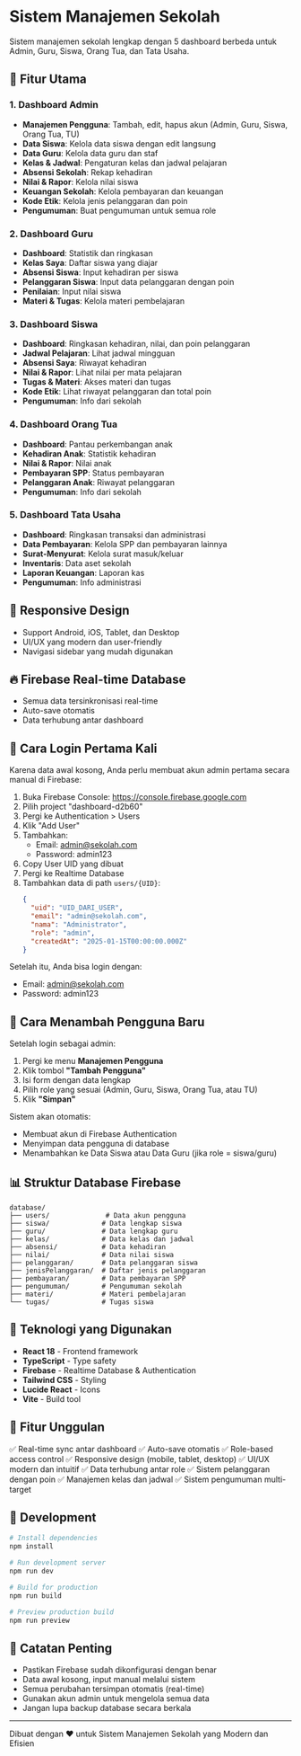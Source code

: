 # Sistem Manajemen Sekolah

Sistem manajemen sekolah lengkap dengan 5 dashboard berbeda untuk Admin, Guru, Siswa, Orang Tua, dan Tata Usaha.

## 🚀 Fitur Utama

### 1. Dashboard Admin
- **Manajemen Pengguna**: Tambah, edit, hapus akun (Admin, Guru, Siswa, Orang Tua, TU)
- **Data Siswa**: Kelola data siswa dengan edit langsung
- **Data Guru**: Kelola data guru dan staf
- **Kelas & Jadwal**: Pengaturan kelas dan jadwal pelajaran
- **Absensi Sekolah**: Rekap kehadiran
- **Nilai & Rapor**: Kelola nilai siswa
- **Keuangan Sekolah**: Kelola pembayaran dan keuangan
- **Kode Etik**: Kelola jenis pelanggaran dan poin
- **Pengumuman**: Buat pengumuman untuk semua role

### 2. Dashboard Guru
- **Dashboard**: Statistik dan ringkasan
- **Kelas Saya**: Daftar siswa yang diajar
- **Absensi Siswa**: Input kehadiran per siswa
- **Pelanggaran Siswa**: Input data pelanggaran dengan poin
- **Penilaian**: Input nilai siswa
- **Materi & Tugas**: Kelola materi pembelajaran

### 3. Dashboard Siswa
- **Dashboard**: Ringkasan kehadiran, nilai, dan poin pelanggaran
- **Jadwal Pelajaran**: Lihat jadwal mingguan
- **Absensi Saya**: Riwayat kehadiran
- **Nilai & Rapor**: Lihat nilai per mata pelajaran
- **Tugas & Materi**: Akses materi dan tugas
- **Kode Etik**: Lihat riwayat pelanggaran dan total poin
- **Pengumuman**: Info dari sekolah

### 4. Dashboard Orang Tua
- **Dashboard**: Pantau perkembangan anak
- **Kehadiran Anak**: Statistik kehadiran
- **Nilai & Rapor**: Nilai anak
- **Pembayaran SPP**: Status pembayaran
- **Pelanggaran Anak**: Riwayat pelanggaran
- **Pengumuman**: Info dari sekolah

### 5. Dashboard Tata Usaha
- **Dashboard**: Ringkasan transaksi dan administrasi
- **Data Pembayaran**: Kelola SPP dan pembayaran lainnya
- **Surat-Menyurat**: Kelola surat masuk/keluar
- **Inventaris**: Data aset sekolah
- **Laporan Keuangan**: Laporan kas
- **Pengumuman**: Info administrasi

## 📱 Responsive Design
- Support Android, iOS, Tablet, dan Desktop
- UI/UX yang modern dan user-friendly
- Navigasi sidebar yang mudah digunakan

## 🔥 Firebase Real-time Database
- Semua data tersinkronisasi real-time
- Auto-save otomatis
- Data terhubung antar dashboard

## 🔐 Cara Login Pertama Kali

Karena data awal kosong, Anda perlu membuat akun admin pertama secara manual di Firebase:

1. Buka Firebase Console: https://console.firebase.google.com
2. Pilih project "dashboard-d2b60"
3. Pergi ke Authentication > Users
4. Klik "Add User"
5. Tambahkan:
   - Email: admin@sekolah.com
   - Password: admin123
6. Copy User UID yang dibuat
7. Pergi ke Realtime Database
8. Tambahkan data di path `users/{UID}`:
   ```json
   {
     "uid": "UID_DARI_USER",
     "email": "admin@sekolah.com",
     "nama": "Administrator",
     "role": "admin",
     "createdAt": "2025-01-15T00:00:00.000Z"
   }
   ```

Setelah itu, Anda bisa login dengan:
- Email: admin@sekolah.com
- Password: admin123

## 👥 Cara Menambah Pengguna Baru

Setelah login sebagai admin:

1. Pergi ke menu **Manajemen Pengguna**
2. Klik tombol **"Tambah Pengguna"**
3. Isi form dengan data lengkap
4. Pilih role yang sesuai (Admin, Guru, Siswa, Orang Tua, atau TU)
5. Klik **"Simpan"**

Sistem akan otomatis:
- Membuat akun di Firebase Authentication
- Menyimpan data pengguna di database
- Menambahkan ke Data Siswa atau Data Guru (jika role = siswa/guru)

## 📊 Struktur Database Firebase

```
database/
├── users/              # Data akun pengguna
├── siswa/             # Data lengkap siswa
├── guru/              # Data lengkap guru
├── kelas/             # Data kelas dan jadwal
├── absensi/           # Data kehadiran
├── nilai/             # Data nilai siswa
├── pelanggaran/       # Data pelanggaran siswa
├── jenisPelanggaran/  # Daftar jenis pelanggaran
├── pembayaran/        # Data pembayaran SPP
├── pengumuman/        # Pengumuman sekolah
├── materi/            # Materi pembelajaran
└── tugas/             # Tugas siswa
```

## 🎨 Teknologi yang Digunakan

- **React 18** - Frontend framework
- **TypeScript** - Type safety
- **Firebase** - Realtime Database & Authentication
- **Tailwind CSS** - Styling
- **Lucide React** - Icons
- **Vite** - Build tool

## 🌟 Fitur Unggulan

✅ Real-time sync antar dashboard
✅ Auto-save otomatis
✅ Role-based access control
✅ Responsive design (mobile, tablet, desktop)
✅ UI/UX modern dan intuitif
✅ Data terhubung antar role
✅ Sistem pelanggaran dengan poin
✅ Manajemen kelas dan jadwal
✅ Sistem pengumuman multi-target

## 🔧 Development

```bash
# Install dependencies
npm install

# Run development server
npm run dev

# Build for production
npm run build

# Preview production build
npm run preview
```

## 📝 Catatan Penting

- Pastikan Firebase sudah dikonfigurasi dengan benar
- Data awal kosong, input manual melalui sistem
- Semua perubahan tersimpan otomatis (real-time)
- Gunakan akun admin untuk mengelola semua data
- Jangan lupa backup database secara berkala

---

Dibuat dengan ❤️ untuk Sistem Manajemen Sekolah yang Modern dan Efisien
